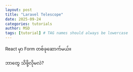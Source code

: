 ```yaml
---
layout: post
title: "Laravel Telescope"
date: 2025-09-24
categories: tutorials
author: MSD
tags: [tutorial] # TAG names should always be lowercase
---
```

React မှာ Form တစ်ခုဆောက်မယ်။

ဘာတွေ သိဖို့လိုမလဲ?

